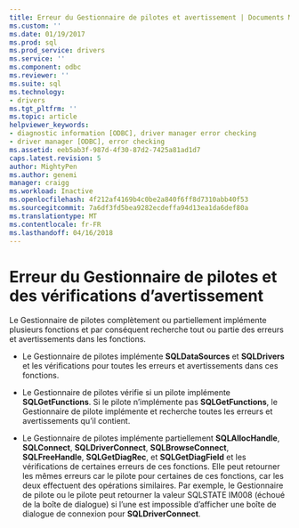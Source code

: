 ```yaml
---
title: Erreur du Gestionnaire de pilotes et avertissement | Documents Microsoft
ms.custom: ''
ms.date: 01/19/2017
ms.prod: sql
ms.prod_service: drivers
ms.service: ''
ms.component: odbc
ms.reviewer: ''
ms.suite: sql
ms.technology:
- drivers
ms.tgt_pltfrm: ''
ms.topic: article
helpviewer_keywords:
- diagnostic information [ODBC], driver manager error checking
- driver manager [ODBC], error checking
ms.assetid: eeb5ab3f-987d-4f30-87d2-7425a81ad1d7
caps.latest.revision: 5
author: MightyPen
ms.author: genemi
manager: craigg
ms.workload: Inactive
ms.openlocfilehash: 4f212af4169b4c0be2a840f6ff8d7310abb40f53
ms.sourcegitcommit: 7a6df3fd5bea9282ecdeffa94d13ea1da6def80a
ms.translationtype: MT
ms.contentlocale: fr-FR
ms.lasthandoff: 04/16/2018
---
```

# <a name="driver-manager-error-and-warning-checks"></a>Erreur du Gestionnaire de pilotes et des vérifications d’avertissement
Le Gestionnaire de pilotes complètement ou partiellement implémente plusieurs fonctions et par conséquent recherche tout ou partie des erreurs et avertissements dans les fonctions.  
  
-   Le Gestionnaire de pilotes implémente **SQLDataSources** et **SQLDrivers** et les vérifications pour toutes les erreurs et avertissements dans ces fonctions.  
  
-   Le Gestionnaire de pilotes vérifie si un pilote implémente **SQLGetFunctions**. Si le pilote n’implémente pas **SQLGetFunctions**, le Gestionnaire de pilote implémente et recherche toutes les erreurs et avertissements qu’il contient.  
  
-   Le Gestionnaire de pilotes implémente partiellement **SQLAllocHandle**, **SQLConnect**, **SQLDriverConnect**, **SQLBrowseConnect**, **SQLFreeHandle**, **SQLGetDiagRec**, et **SQLGetDiagField** et les vérifications de certaines erreurs de ces fonctions. Elle peut retourner les mêmes erreurs car le pilote pour certaines de ces fonctions, car les deux effectuent des opérations similaires. Par exemple, le Gestionnaire de pilote ou le pilote peut retourner la valeur SQLSTATE IM008 (échoué de la boîte de dialogue) si l’une est impossible d’afficher une boîte de dialogue de connexion pour **SQLDriverConnect**.
